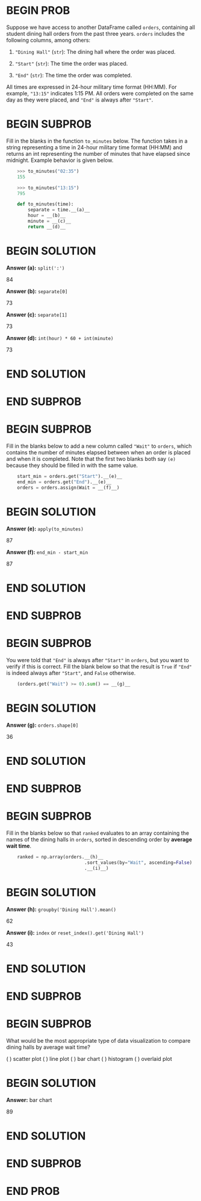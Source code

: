 # BEGIN PROB

Suppose we have access to another DataFrame called `orders`, containing
all student dining hall orders from the past three years. `orders`
includes the following columns, among others:

1.  `"Dining Hall"` (`str`): The dining hall where the order was placed.

2.  `"Start"` (`str`): The time the order was placed.

3.  `"End"` (`str`): The time the order was completed.

All times are expressed in 24-hour military time format (HH:MM). For
example, `"13:15"` indicates 1:15 PM. All orders were completed on the
same day as they were placed, and `"End"` is always after `"Start"`.

# BEGIN SUBPROB

Fill in the blanks in the function `to_minutes` below. The function
takes in a string representing a time in 24-hour military time format
(HH:MM) and returns an int representing the number of minutes that have
elapsed since midnight. Example behavior is given below.

```py
    >>> to_minutes("02:35")
    155

    >>> to_minutes("13:15")
    795

    def to_minutes(time):
        separate = time.__(a)__
        hour = __(b)__
        minute = __(c)__
        return __(d)__
```

# BEGIN SOLUTION

**Answer (a):** `split(':')`

<average>84</average>

**Answer (b):** `separate[0]`

<average>73</average>

**Answer (c):** `separate[1]`

<average>73</average>

**Answer (d):** `int(hour) * 60 + int(minute)`

<average>73</average>

# END SOLUTION

# END SUBPROB

# BEGIN SUBPROB

Fill in the blanks below to add a new column called `"Wait"` to
`orders`, which contains the number of minutes elapsed between when an
order is placed and when it is completed. Note that the first two blanks
both say `(e)` because they should be filled in with the same value.

```py
    start_min = orders.get("Start").__(e)__
    end_min = orders.get("End").__(e)__
    orders = orders.assign(Wait = __(f)__)
```

# BEGIN SOLUTION

**Answer (e):** `apply(to_minutes)`

<average>87</average>

**Answer (f):** `end_min - start_min`

<average>87</average>

# END SOLUTION

# END SUBPROB

# BEGIN SUBPROB

You were told that `"End"` is always after `"Start"` in `orders`, but
you want to verify if this is correct. Fill the blank below so that the
result is `True` if `"End"` is indeed always after `"Start"`, and
`False` otherwise.

```py
    (orders.get("Wait") >= 0).sum() == __(g)__
```

# BEGIN SOLUTION

**Answer (g):** `orders.shape[0]`

<average>36</average>

# END SOLUTION

# END SUBPROB

# BEGIN SUBPROB

Fill in the blanks below so that `ranked` evaluates to an array
containing the names of the dining halls in `orders`, sorted in
descending order by **average wait time**.

```py
    ranked = np.array(orders.__(h)__
                             .sort_values(by="Wait", ascending=False)
                             .__(i)__)
```

# BEGIN SOLUTION

**Answer (h):** `groupby('Dining Hall').mean()`

<average>62</average>

**Answer (i):** `index` or `reset_index().get('Dining Hall')`

<average>43</average>

# END SOLUTION

# END SUBPROB

# BEGIN SUBPROB

What would be the most appropriate type of data visualization to compare
dining halls by average wait time?

( ) scatter plot
( ) line plot
( ) bar chart
( ) histogram
( ) overlaid plot

# BEGIN SOLUTION

**Answer:** bar chart

<average>89</average>

# END SOLUTION

# END SUBPROB

# END PROB